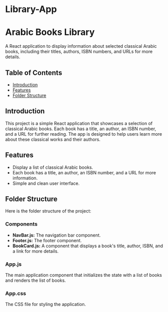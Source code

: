 # Library-App

# Arabic Books Library

A React application to display information about selected classical Arabic books, including their titles, authors, ISBN numbers, and URLs for more details.

## Table of Contents

- [Introduction](#introduction)
- [Features](#features)
- [Folder Structure](#folder-structure)

## Introduction

This project is a simple React application that showcases a selection of classical Arabic books. Each book has a title, an author, an ISBN number, and a URL for further reading. The app is designed to help users learn more about these classical works and their authors.

## Features

- Display a list of classical Arabic books.
- Each book has a title, an author, an ISBN number, and a URL for more information.
- Simple and clean user interface.

## Folder Structure

Here is the folder structure of the project:

### Components

- **NavBar.js:** The navigation bar component.
- **Footer.js:** The footer component.
- **BookCard.js:** A component that displays a book's title, author, ISBN, and a link for more details.

### App.js

The main application component that initializes the state with a list of books and renders the list of books.

### App.css

The CSS file for styling the application.
